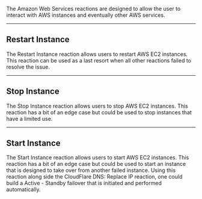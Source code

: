 The Amazon Web Services reactions are designed to allow the user to interact with AWS instances and eventually other AWS services.

---

## Restart Instance

The Restart Instance reaction allows users to restart AWS EC2 instances. This reaction can be used as a last resort when all other reactions failed to resolve the issue.

---

## Stop Instance

The Stop Instance reaction allows users to stop AWS EC2 instances. This reaction has a bit of an edge case but could be used to stop instances that have a limited use.

---

## Start Instance

The Start Instance reaction allows users to start AWS EC2 instances. This reaction has a bit of an edge case but could be used to start an instance that is designed to take over from another failed instance. Using this reaction along side the CloudFlare DNS: Replace IP reaction, one could build a Active - Standby failover that is initiated and performed automatically.
